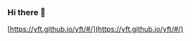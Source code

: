 ### Hi there 👋

<!--
**yft/yft** is a ✨ _special_ ✨ repository because its `README.md` (this file) appears on your GitHub profile.

Here are some ideas to get you started:

- 🔭 I’m currently working on ...
- 🌱 I’m currently learning ...
- 👯 I’m looking to collaborate on ...
- 🤔 I’m looking for help with ...
- 💬 Ask me about ...
- 📫 How to reach me: ...
- 😄 Pronouns: ...
- ⚡ Fun fact: ...
-->

<!--

-   [ESLint 、 Prettier 、 Vite 和 Vue.js 3](https://vueschool.io/articles/vuejs-tutorials/eslint-and-prettier-with-vite-and-vue-js-3/)
-   [eslint-plugin-vue 用户手册](https://eslint.vuejs.org/user-guide/#installation)
-   [vue 3 setup](https://v3.vuejs.org/api/sfc-script-setup.html#sfc-script-setup)

-->

[https://yft.github.io/yft/#/](https://yft.github.io/yft/#/)
